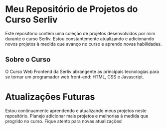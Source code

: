 # Meu Repositório de Projetos do Curso Serliv

Este repositório contém uma coleção de projetos desenvolvidos por mim durante o curso Serliv. Estou constantemente atualizando e adicionando novos projetos à medida que avanço no curso e aprendo novas habilidades.

## Sobre o Curso

O Curso Web Frontend da Serliv abrangente as principais tecnologias para se tornar um programador web front-end: HTML, CSS e Javascript.

# Atualizações Futuras

Estou continuamente aprendendo e atualizando meus projetos neste repositório. Planejo adicionar mais projetos e melhorias à medida que progrido no curso. Fique atento para novas atualizações!
